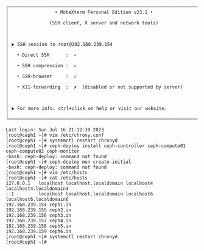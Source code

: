     ┌──────────────────────────────────────────────────────────────────────┐
    │                 • MobaXterm Personal Edition v23.1 •                 │
    │               (SSH client, X server and network tools)               │
    │                                                                      │
    │ ⮞ SSH session to root@192.168.239.154                                │
    │   • Direct SSH      :  ✓                                             │
    │   • SSH compression :  ✓                                             │
    │   • SSH-browser     :  ✓                                             │
    │   • X11-forwarding  :  ✗  (disabled or not supported by server)      │
    │                                                                      │
    │ ⮞ For more info, ctrl+click on help or visit our website.            │
    └──────────────────────────────────────────────────────────────────────┘

    Last login: Sun Jul 16 21:12:39 2023
    [root@ceph1 ~]# vim /etc/chrony.conf
    [root@ceph1 ~]# systemctl restart chronyd
    [root@ceph1 ~]# ceph-deploy install ceph-controller ceph-compute01 ceph-compute02 ceph-monitor
    -bash: ceph-deploy: command not found
    [root@ceph1 ~]# ceph-deploy mon create-initial
    -bash: ceph-deploy: command not found
    [root@ceph1 ~]# vim /etc/hosts
    [root@ceph1 ~]# cat /etc/hosts
    127.0.0.1   localhost localhost.localdomain localhost4 localhost4.localdomain4
    ::1         localhost localhost.localdomain localhost6 localhost6.localdomain6
    192.168.239.154 ceph1.in
    192.168.239.155 ceph2.in
    192.168.239.156 ceph3.in
    192.168.239.157 ceph4.in
    192.168.239.158 ceph5.in
    192.168.239.159 ceph6.in
    [root@ceph1 ~]# systemctl restart chronyd
    [root@ceph1 ~]#

